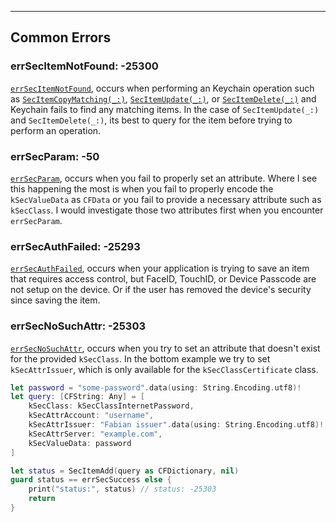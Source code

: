 
---


## Common Errors

<!--
In this section:
I want to go over common errors that you might encounter when working with keychain

errSecParam: -50
errSecItemNotFound: -25300
errSecDuplicateItem: -25299
errSecNoSuchAttr: -25303
https://developer.apple.com/documentation/security/errsecduplicateitem
-->

### errSecItemNotFound: -25300

[`errSecItemNotFound`](https://developer.apple.com/documentation/security/errsecitemnotfound), occurs when performing an Keychain operation such as [`SecItemCopyMatching(_:)`](https://developer.apple.com/documentation/security/1398306-secitemcopymatching), [`SecItemUpdate(_:)`](https://developer.apple.com/documentation/security/1393617-secitemupdate), or [`SecItemDelete(_:)`](https://developer.apple.com/documentation/security/1395547-secitemdelete) and Keychain fails to find any matching items. In the case of `SecItemUpdate(_:)` and `SecItemDelete(_:)`, its best to query for the item before trying to perform an operation.

### errSecParam: -50

[`errSecParam`](https://developer.apple.com/documentation/security/errSecParam), occurs when you fail to properly set an attribute. Where I see this happening the most is when you fail to properly encode the `kSecValueData` as `CFData` or you fail to provide a necessary attribute such as `kSecClass`. I would investigate those two attributes first when you encounter `errSecParam`.

### errSecAuthFailed: -25293

[`errSecAuthFailed`](https://developer.apple.com/documentation/security/errsecauthfailed), occurs when your application is trying to save an item that requires access control, but FaceID, TouchID, or Device Passcode are not setup on the device. Or if the user has removed the device's security since saving the item.

### errSecNoSuchAttr: -25303

[`errSecNoSuchAttr`](https://developer.apple.com/documentation/security/errSecNoSuchAttr), occurs when you try to set an attribute that doesn't exist for the provided `kSecClass`. In the bottom example we try to set `kSecAttrIssuer`, which is only available for the `kSecClassCertificate` class.

```swift
let password = "some-password".data(using: String.Encoding.utf8)!
let query: [CFString: Any] = [
    kSecClass: kSecClassInternetPassword,
    kSecAttrAccount: "username",
    kSecAttrIssuer: "Fabian issuer".data(using: String.Encoding.utf8)!, // kSecClassCertificate only
    kSecAttrServer: "example.com",
    kSecValueData: password
]

let status = SecItemAdd(query as CFDictionary, nil)
guard status == errSecSuccess else {
    print("status:", status) // status: -25303
    return
}
```
